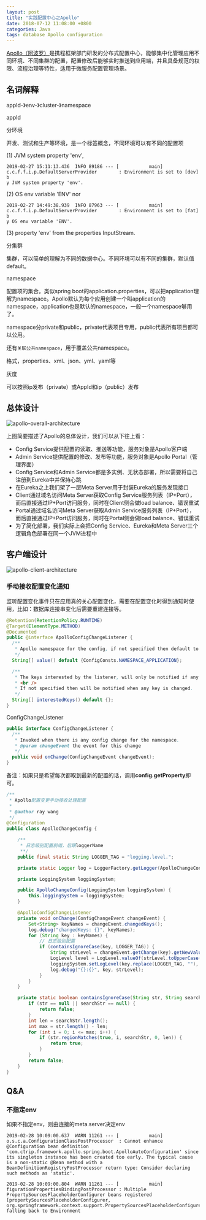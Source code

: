 ```yaml
---
layout: post
title: "实践配置中心之Apollo"
date: 2018-07-12 11:08:00 +0800
categories: Java
tags: database Apollo configuration
---
```


[Apollo（阿波罗）](https://github.com/ctripcorp/apollo)是携程框架部门研发的分布式配置中心，能够集中化管理应用不同环境、不同集群的配置，配置修改后能够实时推送到应用端，并且具备规范的权限、流程治理等特性，适用于微服务配置管理场景。

## 名词解释

appId-》env-》cluster-》namespace

appId

分环境

开发、测试和生产等环境，是一个标签概念，不同环境可以有不同的配置项

(1) JVM system property 'env', 

```
2019-02-27 15:11:13.436  INFO 89186 --- [           main] c.c.f.f.i.p.DefaultServerProvider        : Environment is set to [dev] b
y JVM system property 'env'.
```

(2) OS env variable 'ENV' nor 

```
2019-02-27 14:49:38.939  INFO 87963 --- [           main] c.c.f.f.i.p.DefaultServerProvider        : Environment is set to [fat] b
y OS env variable 'ENV'.
```

(3) property 'env' from the properties InputStream.

分集群

集群，可以简单的理解为不同的数据中心。不同环境可以有不同的集群，默认值default。

namespace

配置项的集合。类似spring boot的application.properties，可以把application理解为namespace。Apollo默认为每个应用创建一个叫application的namespace，application也是默认的namespace，一般一个namespace够用了。

namespace分private和public，private代表项目专用，public代表所有项目都可以公用。

还有`关联公共namespace`，用于覆盖公共namespace。

格式，properties、xml、json、yml、yaml等

灰度

可以按照ip发布（private）或AppId和ip（public）发布

## 总体设计

![apollo-overall-architecture](/images/apollo-overall-architecture.png)

上图简要描述了Apollo的总体设计，我们可以从下往上看：

- Config Service提供配置的读取、推送等功能，服务对象是Apollo客户端
- Admin Service提供配置的修改、发布等功能，服务对象是Apollo Portal（管理界面）
- Config Service和Admin Service都是多实例、无状态部署，所以需要将自己注册到Eureka中并保持心跳
- 在Eureka之上我们架了一层Meta Server用于封装Eureka的服务发现接口
- Client通过域名访问Meta Server获取Config Service服务列表（IP+Port），而后直接通过IP+Port访问服务，同时在Client侧会做load balance、错误重试
- Portal通过域名访问Meta Server获取Admin Service服务列表（IP+Port），而后直接通过IP+Port访问服务，同时在Portal侧会做load balance、错误重试
- 为了简化部署，我们实际上会把Config Service、Eureka和Meta Server三个逻辑角色部署在同一个JVM进程中

## 客户端设计

![apollo-client-architecture](/images/apollo-client-architecture.png)



### 手动接收配置变化通知

监听配置变化事件只在应用真的关心配置变化，需要在配置变化时得到通知时使用，比如：数据库连接串变化后需要重建连接等。

```java
@Retention(RetentionPolicy.RUNTIME)
@Target(ElementType.METHOD)
@Documented
public @interface ApolloConfigChangeListener {
  /**
   * Apollo namespace for the config, if not specified then default to application
   */
  String[] value() default {ConfigConsts.NAMESPACE_APPLICATION};

  /**
   * The keys interested by the listener, will only be notified if any of the interested keys is changed.
   * <br />
   * If not specified then will be notified when any key is changed.
   */
  String[] interestedKeys() default {};
}

```

ConfigChangeListener

```java
public interface ConfigChangeListener {
  /**
   * Invoked when there is any config change for the namespace.
   * @param changeEvent the event for this change
   */
  public void onChange(ConfigChangeEvent changeEvent);
}
```



备注：如果只是希望每次都取到最新的配置的话，调用**config.getProperty**即可。

```java
/**
 * Apollo配置变更手动接收处理配置
 *
 * @author ray wang
 */
@Configuration
public class ApolloChangeConfig {

    /**
     * 日志级别配置前缀，后跟loggerName
     **/
    public final static String LOGGER_TAG = "logging.level.";

    private static Logger log = LoggerFactory.getLogger(ApolloChangeConfig.class);

    private LoggingSystem loggingSystem;

    public ApolloChangeConfig(LoggingSystem loggingSystem) {
        this.loggingSystem = loggingSystem;
    }

    @ApolloConfigChangeListener
    private void onChange(ConfigChangeEvent changeEvent) {
        Set<String> keyNames = changeEvent.changedKeys();
        log.debug("changedKeys: {}", keyNames);
        for (String key : keyNames) {
            // 日志级别配置
            if (containsIgnoreCase(key, LOGGER_TAG)) {
                String strLevel = changeEvent.getChange(key).getNewValue();
                LogLevel level = LogLevel.valueOf(strLevel.toUpperCase());
                loggingSystem.setLogLevel(key.replace(LOGGER_TAG, ""), level);
                log.debug("{}:{}", key, strLevel);
            }
        }
    }

    private static boolean containsIgnoreCase(String str, String searchStr) {
        if (str == null || searchStr == null) {
            return false;
        }
        int len = searchStr.length();
        int max = str.length() - len;
        for (int i = 0; i <= max; i++) {
            if (str.regionMatches(true, i, searchStr, 0, len)) {
                return true;
            }
        }
        return false;
    }
}
```



## Q&A

### 不指定env

如果不指定env，则由连接的meta.server决定env

```
2019-02-28 10:09:00.637  WARN 11261 --- [           main] o.s.c.a.ConfigurationClassPostProcessor  : Cannot enhance @Configuration bean definition 'com.ctrip.framework.apollo.spring.boot.ApolloAutoConfiguration' since its singleton instance has been created too early. The typical cause is a non-static @Bean method with a BeanDefinitionRegistryPostProcessor return type: Consider declaring such methods as 'static'.

2019-02-28 10:09:00.804  WARN 11261 --- [           main] figurationPropertiesBindingPostProcessor : Multiple PropertySourcesPlaceholderConfigurer beans registered [propertySourcesPlaceholderConfigurer, org.springframework.context.support.PropertySourcesPlaceholderConfigurer], falling back to Environment
```

